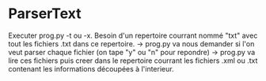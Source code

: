 # ParserText
Executer prog.py -t ou -x.
Besoin d'un repertoire courrant nommé "txt" avec tout les fichiers .txt dans ce repertoire.
-> prog.py va nous demander si l'on veut parser chaque fichier (on tape "y" ou "n" pour repondre)
-> prog.py va lire ces fichiers puis creer dans le repertoire courrant les fichiers .xml ou .txt contenant les informations découpées à l'interieur.
